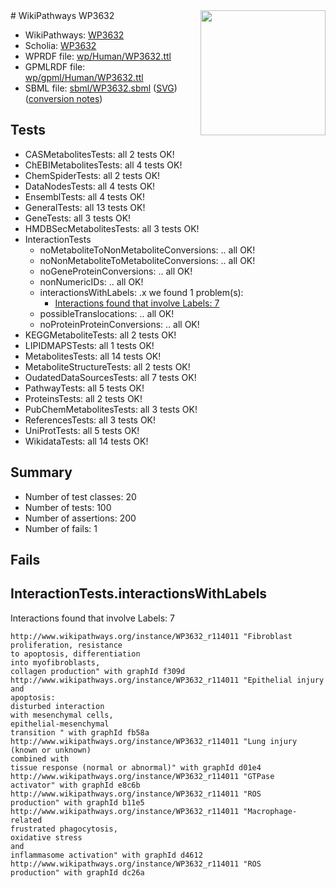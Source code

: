 <img style="float: right; width: 200px" src="../logo.png" />
# WikiPathways WP3632

* WikiPathways: [WP3632](https://identifiers.org/wikipathways:WP3632)
* Scholia: [WP3632](https://scholia.toolforge.org/wikipathways/WP3632)
* WPRDF file: [wp/Human/WP3632.ttl](../wp/Human/WP3632.ttl)
* GPMLRDF file: [wp/gpml/Human/WP3632.ttl](../wp/gpml/Human/WP3632.ttl)
* SBML file: [sbml/WP3632.sbml](../sbml/WP3632.sbml) ([SVG](../sbml/WP3632.svg)) ([conversion notes](../sbml/WP3632.txt))

## Tests
* CASMetabolitesTests: all 2 tests OK!
* ChEBIMetabolitesTests: all 4 tests OK!
* ChemSpiderTests: all 2 tests OK!
* DataNodesTests: all 4 tests OK!
* EnsemblTests: all 4 tests OK!
* GeneralTests: all 13 tests OK!
* GeneTests: all 3 tests OK!
* HMDBSecMetabolitesTests: all 3 tests OK!
* InteractionTests
    * noMetaboliteToNonMetaboliteConversions: .. all OK!
    * noNonMetaboliteToMetaboliteConversions: .. all OK!
    * noGeneProteinConversions: .. all OK!
    * nonNumericIDs: .. all OK!
    * interactionsWithLabels: .x we found 1 problem(s):
        * [Interactions found that involve Labels: 7](#630d267e)
    * possibleTranslocations: .. all OK!
    * noProteinProteinConversions: .. all OK!
* KEGGMetaboliteTests: all 2 tests OK!
* LIPIDMAPSTests: all 1 tests OK!
* MetabolitesTests: all 14 tests OK!
* MetaboliteStructureTests: all 2 tests OK!
* OudatedDataSourcesTests: all 7 tests OK!
* PathwayTests: all 5 tests OK!
* ProteinsTests: all 2 tests OK!
* PubChemMetabolitesTests: all 3 tests OK!
* ReferencesTests: all 3 tests OK!
* UniProtTests: all 5 tests OK!
* WikidataTests: all 14 tests OK!


## Summary

* Number of test classes: 20
* Number of tests: 100
* Number of assertions: 200
* Number of fails: 1

## Fails

<a name="630d267e" />

## InteractionTests.interactionsWithLabels

Interactions found that involve Labels: 7
```
http://www.wikipathways.org/instance/WP3632_r114011 "Fibroblast
proliferation, resistance 
to apoptosis, differentiation
into myofibroblasts, 
collagen production" with graphId f309d
http://www.wikipathways.org/instance/WP3632_r114011 "Epithelial injury and
apoptosis:
disturbed interaction
with mesenchymal cells,
epithelial-mesenchymal
transition " with graphId fb58a
http://www.wikipathways.org/instance/WP3632_r114011 "Lung injury (known or unknown) 
combined with 
tissue response (normal or abnormal)" with graphId d01e4
http://www.wikipathways.org/instance/WP3632_r114011 "GTPase
activator" with graphId e8c6b
http://www.wikipathways.org/instance/WP3632_r114011 "ROS
production" with graphId b11e5
http://www.wikipathways.org/instance/WP3632_r114011 "Macrophage-related
frustrated phagocytosis, 
oxidative stress
and
inflammasome activation" with graphId d4612
http://www.wikipathways.org/instance/WP3632_r114011 "ROS
production" with graphId dc26a
```

